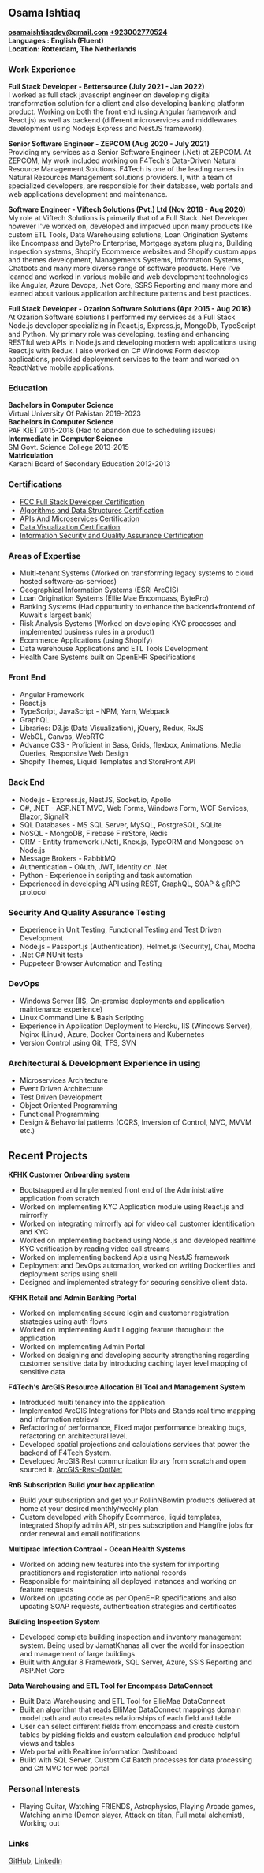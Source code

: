 ## **Osama Ishtiaq**
 **[osamaishtiaqdev@gmail.com](mailto:osamaishtiaqdev@gmail.com) [+923002770524](https://wa.me/923002770524)**    
 **Languages : English (Fluent)**    
 **Location: Rotterdam, The Netherlands**    

### Work Experience    
**Full Stack Developer - Bettersource (July 2021 - Jan 2022)**     
I worked as full stack javascript engineer on developing digital transformation solution for a client and also developing banking platform product. Working on both the front end (using Angular framework and React.js) as well as backend (different microservices and middlewares development using Nodejs Express and NestJS framework).     

**Senior Software Engineer - ZEPCOM (Aug 2020 - July 2021)**     
Providing my services as a Senior Software Engineer (.Net) at ZEPCOM. At ZEPCOM, My work included working on F4Tech's Data-Driven Natural Resource Management Solutions. F4Tech is one of the leading names in Natural Resources Management solutions providers. I, with a team of specialized developers, are responsible for their database, web portals and web applications development and maintenance.     
        
**Software Engineer - Viftech Solutions (Pvt.) Ltd (Nov 2018 - Aug 2020)**    
My role at Viftech Solutions is primarily that of a Full Stack .Net Developer however I've worked on, developed and improved upon many products like custom ETL Tools, Data Warehousing solutions, Loan Origination Systems like Encompass and BytePro Enterprise, Mortgage system plugins, Building Inspection systems, Shopify Ecommerce websites and Shopify custom apps and themes development, Managements Systems, Information Systems, Chatbots and many more diverse range of software products. Here I've learned and worked in various mobile and web development technologies like Angular, Azure Devops, .Net Core, SSRS Reporting and many more and learned about various application architecture patterns and best practices.      

**Full Stack Developer - Ozarion Software Solutions (Apr 2015 - Aug 2018)**    
At Ozarion Software solutions I performed my services as a Full Stack Node.js developer specializing in React.js, Express.js, MongoDb, TypeScript and Python. My primary role was developing, testing and enhancing RESTful web APIs in Node.js and developing modern web applications using React.js with Redux. I also worked on C# Windows Form desktop applications, provided deployment services to the team and worked on ReactNative mobile applications.      

### Education    
 **Bachelors in Computer Science**    
    Virtual University Of Pakistan 2019-2023    
 **Bachelors in Computer Science**    
    PAF KIET 2015-2018 (Had to abandon due to scheduling issues)    
 **Intermediate in Computer Science**    
    SM Govt. Science College 2013-2015    
 **Matriculation**    
    Karachi Board of Secondary Education 2012-2013    

### Certifications       
* [FCC Full Stack Developer Certification](https://www.freecodecamp.org/certification/oisee/full-stack)             
* [Algorithms and Data Structures Certification](https://www.freecodecamp.org/certification/oisee/javascript-algorithms-and-data-structures)        
* [APIs And Microservices Certification](https://www.freecodecamp.org/certification/oisee/apis-and-microservices)      
* [Data Visualization Certification](https://www.freecodecamp.org/certification/oisee/data-visualization)      
* [Information Security and Quality Assurance Certification](https://www.freecodecamp.org/certification/oisee/information-security-and-quality-assurance)       


### Areas of Expertise      
* Multi-tenant Systems (Worked on transforming legacy systems to cloud hosted software-as-services)      
* Geographical Information Systems (ESRI ArcGIS)        
* Loan Origination Systems (Ellie Mae Encompass, BytePro)        
* Banking Systems (Had oppurtunity to enhance the backend+frontend of Kuwait's largest bank)        
* Risk Analysis Systems (Worked on developing KYC processes and implemented business rules in a product)         
* Ecommerce Applications (using Shopify)    
* Data warehouse Applications and ETL Tools Development      
* Health Care Systems built on OpenEHR Specifications       

### Front End    
* Angular Framework      
* React.js     
* TypeScript, JavaScript - NPM, Yarn, Webpack      
* GraphQL      
* Libraries: D3.js (Data Visualization), jQuery, Redux, RxJS       
* WebGL, Canvas, WebRTC      
* Advance CSS - Proficient in Sass, Grids, flexbox, Animations, Media Queries, Responsive Web Design       
* Shopify Themes, Liquid Templates and StoreFront API     

### Back End    
* Node.js - Express.js, NestJS, Socket.io, Apollo     
* C#, .NET - ASP.NET MVC, Web Forms, Windows Form, WCF Services, Blazor, SignalR      
* SQL Databases - MS SQL Server, MySQL, PostgreSQL, SQLite     
* NoSQL - MongoDB, Firebase FireStore, Redis                
* ORM - Entity framework (.Net), Knex.js, TypeORM and Mongoose on Node.js       
* Message Brokers - RabbitMQ     
* Authentication - OAuth, JWT, Identity on .Net        
* Python - Experience in scripting and task automation      
* Experienced in developing API using REST, GraphQL, SOAP & gRPC protocol      

### Security And Quality Assurance Testing    
* Experience in Unit Testing, Functional Testing and Test Driven Development         
* Node.js - Passport.js (Authentication), Helmet.js (Security), Chai, Mocha      
* .Net C# NUnit tests     
* Puppeteer Browser Automation and Testing      

### DevOps    
* Windows Server (IIS, On-premise deployments and application maintenance experience)        
* Linux Command Line & Bash Scripting     
* Experience in Application Deployment to Heroku, IIS (Windows Server), Nginx (Linux), Azure, Docker Containers and Kubernetes            
* Version Control using Git, TFS, SVN     

### Architectural & Development Experience in using     
* Microservices Architecture      
* Event Driven Architecture     
* Test Driven Development       
* Object Oriented Programming         
* Functional Programming        
* Design & Behavorial patterns (CQRS, Inversion of Control, MVC, MVVM etc.)      

## Recent Projects      
**KFHK Customer Onboarding system**     
* Bootstrapped and Implemented front end of the Administrative application from scratch          
* Worked on implementing KYC Application module using React.js and mirrorfly       
* Worked on  integrating mirrorfly api for video call customer identification and KYC      
* Worked on implementing backend using Node.js and developed realtime KYC verification by reading video call streams       
* Worked on implementing backend Apis using NestJS framework      
* Deployment and DevOps automation, worked on writing Dockerfiles and deployment scrips using shell         
* Designed and implemented strategy for securing sensitive client data.      

**KFHK Retail and Admin Banking Portal**       
* Worked on implementing secure login and customer registration strategies using auth flows         
* Worked on implementing Audit Logging feature throughout the application       
* Worked on implementing Admin Portal            
* Worked on designing and developing security strengthening regarding customer sensitive data by introducing caching layer level mapping of sensitive data      

**F4Tech's ArcGIS Resource Allocation BI Tool and Management System**     
* Introduced multi tenancy into the application     
* Implemented ArcGIS Integrations for Plots and Stands real time mapping and Information retrieval      
* Refactoring of performance, Fixed major performance breaking bugs, refactoring on architectural level.     
* Developed spatial projections and calculations services that power the backend of F4Tech System.      
* Developed ArcGIS Rest communication library from scratch and open sourced it. [ArcGIS-Rest-DotNet](https://github.com/osamaishtiaq/arcgis-rest-dotnet)      

**RnB Subscription Build your box application**     
* Build your subscription and get your RollinNBowlin products delivered at home at your desired monthly/weekly plan    
* Custom developed with Shopify Ecommerce, liquid templates, integrated Shopify admin API, stripes subscription and Hangfire jobs for order renewal and email notifications    

**Multiprac Infection Contraol - Ocean Health Systems**     
* Worked on adding new features into the system for importing practitioners and registeration into national records      
* Responsible for maintaining all deployed instances and working on feature requests     
* Worked on updating code as per OpenEHR specifications and also updating SOAP requests, authentication strategies and certificates          

**Building Inspection System**     
* Developed complete building inspection and inventory management system. Being used by JamatKhanas all over the world for inspection and management of large buildings.         
* Built with Angular 8 Framework, SQL Server, Azure, SSIS Reporting and ASP.Net Core         

**Data Warehousing and ETL Tool for Encompass DataConnect**       
* Built Data Warehousing and ETL Tool for EllieMae DataConnect     
* Built an algorithm that reads ElliMae DataConnect mappings domain model path and auto creates relationships of each field and table     
* User can select different fields from encompass and create custom tables by picking fields and custom calculation and produce helpful views and tables     
* Web portal with Realtime information Dashboard        
* Build with SQL Server, Custom C# Batch processes for data processing and C# MVC for web portal    

### Personal Interests      
* Playing Guitar, Watching FRIENDS, Astrophysics, Playing Arcade games, Watching anime (Demon slayer, Attack on titan, Full metal alchemist), Working out

### Links        
 [GitHub](https://github.com/osamaishtiaq), [LinkedIn](https://www.linkedin.com/in/osama-ishtiaq-58990a178/)     
 
